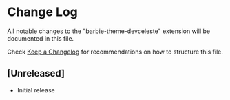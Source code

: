 # Change Log

All notable changes to the "barbie-theme-devceleste" extension will be documented in this file.

Check [Keep a Changelog](http://keepachangelog.com/) for recommendations on how to structure this file.

## [Unreleased]

- Initial release
